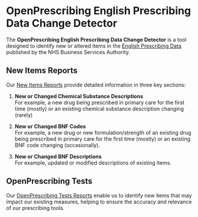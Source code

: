 # OpenPrescribing English Prescribing Data Change Detector

The **OpenPrescribing English Prescribing Data Change Detector** is a tool designed to identify new or altered items in the [English Prescribing Data](https://www.nhsbsa.nhs.uk/prescription-data/prescribing-data/english-prescribing-data-epd) published by the NHS Business Services Authority.

## New Items Reports

Our [New Items Reports](https://htmlpreview.github.io/?https://github.com/ebmdatalab/openprescribing-epd-new/blob/main/reports/list_reports.html) provide detailed information in three key sections:

1. **New or Changed Chemical Substance Descriptions**  
   For example, a new drug being prescribed in primary care for the first time (mostly) or an existing chemical substance description changing (rarely)

2. **New or Changed BNF Codes**  
   For example, a new drug or new formulation/strength of an existing drug being prescribed in primary care for the first time (mostly) or an existing BNF code changing (occasionally).

3. **New or Changed BNF Descriptions**  
   For example, updated or modified descriptions of existing items.  

## OpenPrescribing Tests

Our [OpenPrescribing Tests Reports](https://htmlpreview.github.io/?https://github.com/ebmdatalab/openprescribing-epd-new/blob/main/reports/list_test_reports.html) enable us to identify new items that may impact our existing measures, helping to ensure the accuracy and relevance of our prescribing tools.
